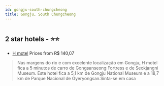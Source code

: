 ```yaml
---
id: gongju-south-chungcheong
title: Gongju, South Chungcheong
---
```


<center><img src="https://i.travelapi.com/hotels/70000000/69920000/69916300/69916236/e19252a6_z.jpg" alt="" /></center>


##  2 star hotels - ⭐️⭐️

-    [H motel](https://www.hurb.com/br/aud/https://www.hurb.com/br/hotels/gongju/h-motel-HT-WRA5?cmp=18055) Prices from R$ 140,07
   > Nas margens do rio e com excelente localização em Gongju, H motel fica a 5 minutos de carro de Gongsanseong Fortress e de Seokjangni Museum.  Este hotel fica a 5,1 km de Gongju National Museum e a 18,7 km de Parque Nacional de Gyeryongsan.Sinta-se em casa

